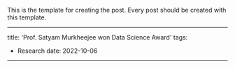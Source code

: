 This is the template for creating the post. Every post should be created with this template. 

---
title: 'Prof. Satyam Murkheejee won Data Science Award'
tags:
  - Research
date: 2022-10-06
---
